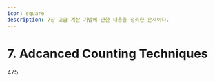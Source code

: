 ```yaml
---
icon: square
description: 7장-고급 계산 기법에 관한 내용을 정리한 문서이다.
---
```


# 7. Adcanced Counting Techniques

475
